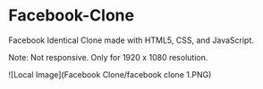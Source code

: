 # Facebook-Clone
Facebook Identical Clone made with HTML5, CSS, and JavaScript.

Note: Not responsive. Only for 1920 x 1080 resolution.

![Local Image](Facebook Clone/facebook clone 1.PNG)
